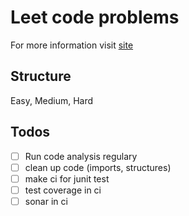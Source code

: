 # Leet code problems

For more information visit [site](https://leetcode.com/)

## Structure

Easy, Medium, Hard

## Todos

- [ ] Run code analysis regulary
- [ ] clean up code (imports, structures)
- [ ] make ci for junit test 
- [ ] test coverage in ci
- [ ] sonar in ci 
